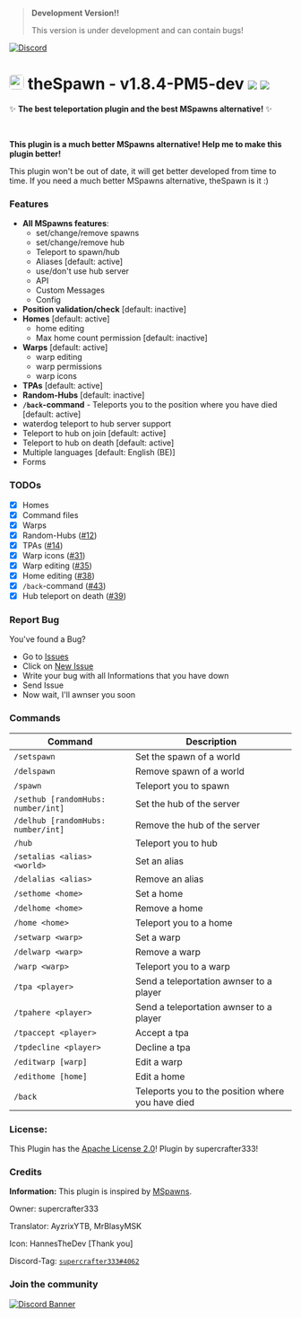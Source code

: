 > **Development Version!!** 
> 
> This version is under development and can contain bugs!

[![Discord](https://img.shields.io/badge/chat-on%20discord-7289da.svg)](https://discord.gg/ca6cWPpERp)
# <a href="https://supercrafter333.github.io/theSpawn/"><img src="https://github.com/supercrafter333/theSpawn/blob/master/icon.png?raw=true" width="26" float="left" style="border-radius: 0.3rem"></a> theSpawn - v1.8.4-PM5-dev  [![](https://poggit.pmmp.io/shield.state/theSpawn)](https://poggit.pmmp.io/p/theSpawn) [![](https://poggit.pmmp.io/shield.dl.total/theSpawn)](https://poggit.pmmp.io/p/theSpawn)
✨ **The best teleportation plugin and the best MSpawns alternative!** ✨

<br />

**This plugin is a much better MSpawns alternative! Help me to make this plugin better!**

This plugin won't be out of date, it will get better developed from time to time. If you need a much better MSpawns alternative, theSpawn is it :)

### Features
- **All MSpawns features**:
  - set/change/remove spawns
  - set/change/remove hub
  - Teleport to spawn/hub
  - Aliases [default: active]
  - use/don't use hub server
  - API
  - Custom Messages
  - Config
- **Position validation/check** [default: inactive]
- **Homes** [default: active]
  - home editing
  - Max home count permission [default: inactive]
- **Warps** [default: active]
  - warp editing
  - warp permissions
  - warp icons
- **TPAs** [default: active]
- **Random-Hubs** [default: inactive]
- **`/back`-command** - Teleports you to the position where you have died [default: active]
- waterdog teleport to hub server support
- Teleport to hub on join [default: active]
- Teleport to hub on death [default: active]
- Multiple languages [default: English (BE)]
- Forms

### TODOs
- [X] Homes
- [X] Command files
- [X] Warps
- [X] Random-Hubs ([#12](https://github.com/supercrafter333/theSpawn/issues/12))
- [X] TPAs ([#14](https://github.com/supercrafter333/theSpawn/issues/14))
- [X] Warp icons ([#31](https://github.com/supercrafter333/theSpawn/issues/31))
- [X] Warp editing ([#35](https://github.com/supercrafter333/theSpawn/issues/35))
- [X] Home editing ([#38](https://github.com/supercrafter333/theSpawn/issues/38))
- [X] `/back`-command ([#43](https://github.com/supercrafter333/theSpawn/issues/43))
- [X] Hub teleport on death ([#39](https://github.com/supercrafter333/theSpawn/issues/39))

### Report Bug
You've found a Bug?
- Go to [Issues](https://github.com/supercrafter333/theSpawn/issues)
- Click on [New Issue](https://github.com/supercrafter333/theSpawn/issues/new/choose)
- Write your bug with all Informations that you have down
- Send Issue
- Now wait, I'll awnser you soon

### Commands
| **Command**                        | **Description**                                   |
|------------------------------------|---------------------------------------------------|
| `/setspawn`                        | Set the spawn of a world                          |
| `/delspawn`                        | Remove spawn of a world                           |
| `/spawn`                           | Teleport you to spawn                             |
| `/sethub [randomHubs: number/int]` | Set the hub of the server                         |
| `/delhub [randomHubs: number/int]` | Remove the hub of the server                      |
| `/hub`                             | Teleport you to hub                               |
| `/setalias <alias> <world>`        | Set an alias                                      |
| `/delalias <alias>`                | Remove an alias                                   |
| `/sethome <home>`                  | Set a home                                        |
| `/delhome <home>`                  | Remove a home                                     |
| `/home <home>`                     | Teleport you to a home                            |
| `/setwarp <warp>`                  | Set a warp                                        |
| `/delwarp <warp>`                  | Remove a warp                                     |
| `/warp <warp>`                     | Teleport you to a warp                            |
| `/tpa <player>`                    | Send a teleportation awnser to a player           |
| `/tpahere <player>`                | Send a teleportation awnser to a player           |
| `/tpaccept <player>`               | Accept a tpa                                      |
| `/tpdecline <player>`              | Decline a tpa                                     |
| `/editwarp [warp]`                 | Edit a warp                                       |
| `/edithome [home]`                 | Edit a home                                       |
| `/back`                            | Teleports you to the position where you have died |

### License:
This Plugin has the [Apache License 2.0](/LICENSE)! Plugin by supercrafter333!

### Credits
**Information:** This plugin is inspired by [MSpawns](https://github.com/EvolSoft/MSpawns).

Owner: supercrafter333

Translator: AyzrixYTB, MrBlasyMSK

Icon: HannesTheDev [Thank you]

Discord-Tag: [`supercrafter333#4062`](https://discordapp.com/users/511252471616897024)


### Join the community
[![Discord Banner](https://discordapp.com/api/guilds/847099444465238036/widget.png?style=banner3)](https://discord.gg/ca6cWPpERp)